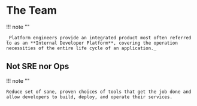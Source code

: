 # The Team

!!! note ""

    _Platform engineers provide an integrated product most often referred to as an **Internal Developer Platform**, covering the operation necessities of the entire life cycle of an application._

## Not SRE nor Ops

!!! note ""

    Reduce set of sane, proven choices of tools that get the job done and allow developers to build, deploy, and operate their services.

